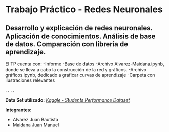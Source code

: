 # Trabajo Práctico - **Redes Neuronales**

## Desarrollo y explicación de redes neuronales. Aplicación de conocimientos. Análisis de base de datos. Comparación con librería de aprendizaje. 

El TP cuenta con:
-Informe
-Base de datos
-Archivo Alvarez-Maidana.ipynb, donde se lleva a cabo la construcción de la red y gráficos.
-Archivo gráficos.ipynb, dedicado a graficar curvas de aprendizaje
-Carpeta con ilustraciones relevantes

. . . .

**Data Set utilizado:** [*Kaggle - Students Performance Dataset*](https://www.kaggle.com/datasets/rabieelkharoua/students-performance-dataset)

**Integrantes:**
* Alvarez Juan Bautista
* Maidana Juan Manuel